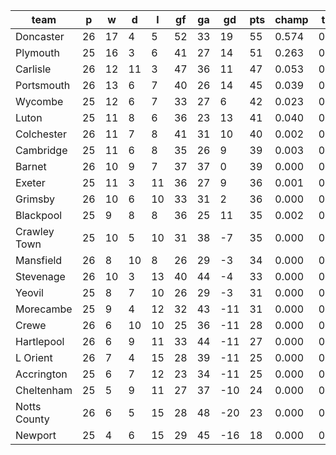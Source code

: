 |     team     | p  | w  | d  | l  | gf | ga | gd  | pts | champ | top2  | top3  | top4  |  5-7  | bot4  | bot3  | bot2  |
|--------------|----|----|----|----|----|----|-----|-----|-------|-------|-------|-------|-------|-------|-------|-------|
| Doncaster    | 26 | 17 |  4 |  5 | 52 | 33 |  19 |  55 | 0.574 | 0.804 | 0.908 | 0.955 | 0.042 | 0.000 | 0.000 | 0.000|
| Plymouth     | 25 | 16 |  3 |  6 | 41 | 27 |  14 |  51 | 0.263 | 0.580 | 0.760 | 0.864 | 0.120 | 0.000 | 0.000 | 0.000|
| Carlisle     | 26 | 12 | 11 |  3 | 47 | 36 |  11 |  47 | 0.053 | 0.179 | 0.354 | 0.519 | 0.337 | 0.000 | 0.000 | 0.000|
| Portsmouth   | 26 | 13 |  6 |  7 | 40 | 26 |  14 |  45 | 0.039 | 0.147 | 0.305 | 0.472 | 0.362 | 0.000 | 0.000 | 0.000|
| Wycombe      | 25 | 12 |  6 |  7 | 33 | 27 |   6 |  42 | 0.023 | 0.088 | 0.205 | 0.343 | 0.400 | 0.000 | 0.000 | 0.000|
| Luton        | 25 | 11 |  8 |  6 | 36 | 23 |  13 |  41 | 0.040 | 0.149 | 0.301 | 0.472 | 0.358 | 0.000 | 0.000 | 0.000|
| Colchester   | 26 | 11 |  7 |  8 | 41 | 31 |  10 |  40 | 0.002 | 0.013 | 0.037 | 0.079 | 0.272 | 0.000 | 0.000 | 0.000|
| Cambridge    | 25 | 11 |  6 |  8 | 35 | 26 |   9 |  39 | 0.003 | 0.020 | 0.057 | 0.119 | 0.312 | 0.000 | 0.000 | 0.000|
| Barnet       | 26 | 10 |  9 |  7 | 37 | 37 |   0 |  39 | 0.000 | 0.001 | 0.006 | 0.016 | 0.120 | 0.003 | 0.001 | 0.000|
| Exeter       | 25 | 11 |  3 | 11 | 36 | 27 |   9 |  36 | 0.001 | 0.005 | 0.022 | 0.052 | 0.215 | 0.001 | 0.000 | 0.000|
| Grimsby      | 26 | 10 |  6 | 10 | 33 | 31 |   2 |  36 | 0.000 | 0.000 | 0.002 | 0.007 | 0.062 | 0.011 | 0.003 | 0.001|
| Blackpool    | 25 |  9 |  8 |  8 | 36 | 25 |  11 |  35 | 0.002 | 0.012 | 0.042 | 0.091 | 0.282 | 0.000 | 0.000 | 0.000|
| Crawley Town | 25 | 10 |  5 | 10 | 31 | 38 |  -7 |  35 | 0.000 | 0.000 | 0.001 | 0.004 | 0.041 | 0.023 | 0.010 | 0.003|
| Mansfield    | 26 |  8 | 10 |  8 | 26 | 29 |  -3 |  34 | 0.000 | 0.000 | 0.000 | 0.001 | 0.020 | 0.034 | 0.015 | 0.005|
| Stevenage    | 26 | 10 |  3 | 13 | 40 | 44 |  -4 |  33 | 0.000 | 0.000 | 0.001 | 0.004 | 0.027 | 0.024 | 0.011 | 0.003|
| Yeovil       | 25 |  8 |  7 | 10 | 26 | 29 |  -3 |  31 | 0.000 | 0.000 | 0.000 | 0.001 | 0.020 | 0.040 | 0.018 | 0.008|
| Morecambe    | 25 |  9 |  4 | 12 | 32 | 43 | -11 |  31 | 0.000 | 0.000 | 0.000 | 0.001 | 0.008 | 0.107 | 0.053 | 0.020|
| Crewe        | 26 |  6 | 10 | 10 | 25 | 36 | -11 |  28 | 0.000 | 0.000 | 0.000 | 0.000 | 0.001 | 0.290 | 0.179 | 0.089|
| Hartlepool   | 26 |  6 |  9 | 11 | 33 | 44 | -11 |  27 | 0.000 | 0.000 | 0.000 | 0.000 | 0.000 | 0.462 | 0.306 | 0.170|
| L Orient     | 26 |  7 |  4 | 15 | 28 | 39 | -11 |  25 | 0.000 | 0.000 | 0.000 | 0.000 | 0.000 | 0.573 | 0.422 | 0.254|
| Accrington   | 25 |  6 |  7 | 12 | 23 | 34 | -11 |  25 | 0.000 | 0.000 | 0.000 | 0.000 | 0.001 | 0.271 | 0.169 | 0.083|
| Cheltenham   | 25 |  5 |  9 | 11 | 27 | 37 | -10 |  24 | 0.000 | 0.000 | 0.000 | 0.000 | 0.000 | 0.503 | 0.353 | 0.210|
| Notts County | 26 |  6 |  5 | 15 | 28 | 48 | -20 |  23 | 0.000 | 0.000 | 0.000 | 0.000 | 0.000 | 0.805 | 0.692 | 0.525|
| Newport      | 25 |  4 |  6 | 15 | 29 | 45 | -16 |  18 | 0.000 | 0.000 | 0.000 | 0.000 | 0.000 | 0.853 | 0.768 | 0.629|
